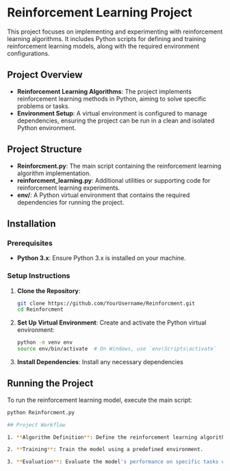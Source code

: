 # Reinforcement Learning Project

This project focuses on implementing and experimenting with reinforcement learning algorithms. It includes Python scripts for defining and training reinforcement learning models, along with the required environment configurations.

## Project Overview

- **Reinforcement Learning Algorithms**: The project implements reinforcement learning methods in Python, aiming to solve specific problems or tasks.
- **Environment Setup**: A virtual environment is configured to manage dependencies, ensuring the project can be run in a clean and isolated Python environment.

## Project Structure

- **Reinforcment.py**: The main script containing the reinforcement learning algorithm implementation.
- **reinforcment_learning.py**: Additional utilities or supporting code for reinforcement learning experiments.
- **env/**: A Python virtual environment that contains the required dependencies for running the project.

## Installation

### Prerequisites

- **Python 3.x**: Ensure Python 3.x is installed on your machine.

### Setup Instructions

1. **Clone the Repository**:
    ```bash
    git clone https://github.com/YourUsername/Reinforcment.git
    cd Reinforcment
    ```

2. **Set Up Virtual Environment**:
    Create and activate the Python virtual environment:
    ```bash
    python -m venv env
    source env/bin/activate  # On Windows, use `env\Scripts\activate`
    ```

3. **Install Dependencies**:
    Install any necessary dependencies

## Running the Project

To run the reinforcement learning model, execute the main script:
```bash
python Reinforcment.py

## Project Workflow

1. **Algorithm Definition**: Define the reinforcement learning algorithm in `Reinforcment.py`.

2. **Training**: Train the model using a predefined environment.

3. **Evaluation**: Evaluate the model's performance on specific tasks or problems.
